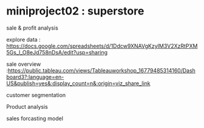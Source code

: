 # miniproject02 : superstore

sale & profit analysis 

explore data : https://docs.google.com/spreadsheets/d/1Ddcw9XNAVgKzyIM3V2XzRtPXM5Gs_l_O8eJd758nDsA/edit?usp=sharing

sale overview :https://public.tableau.com/views/Tableauworkshop_16779485314160/Dashboard3?:language=en-US&publish=yes&:display_count=n&:origin=viz_share_link


customer segmentation



Product analysis



sales forcasting model

